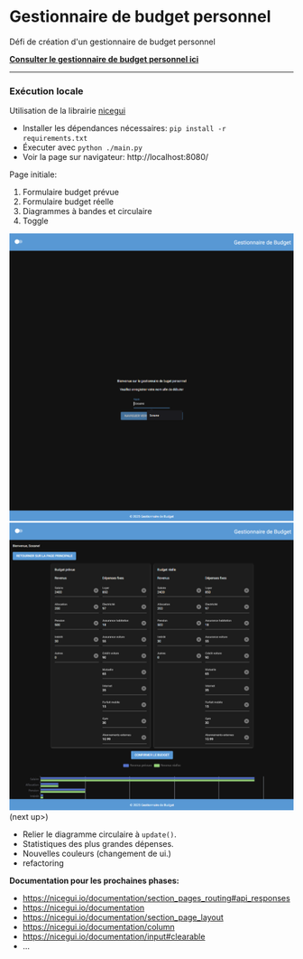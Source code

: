# Gestionnaire de budget personnel
Défi de création d'un gestionnaire de budget personnel

[**Consulter le gestionnaire de budget personnel ici**](https://gestionnaire-budget-personnel.onrender.com/)

---

### Exécution locale

Utilisation de la librairie [nicegui](https://pypi.org/project/nicegui/)

- Installer les dépendances nécessaires: `pip install -r requirements.txt`
- Éxecuter avec `python ./main.py`
- Voir la page sur navigateur: http://localhost:8080/

Page initiale: 
1. Formulaire budget prévue
2. Formulaire budget réelle
3. Diagrammes à bandes et circulaire
4. Toggle

![alt text](image-1.png)
![alt text](image-2.png)
(next up>)
- Relier le diagramme circulaire à `update()`.
- Statistiques des plus grandes dépenses.
- Nouvelles couleurs (changement de ui.)
- refactoring

**Documentation pour les prochaines phases:**
- https://nicegui.io/documentation/section_pages_routing#api_responses
- https://nicegui.io/documentation
- https://nicegui.io/documentation/section_page_layout
- https://nicegui.io/documentation/column
- https://nicegui.io/documentation/input#clearable
- ...